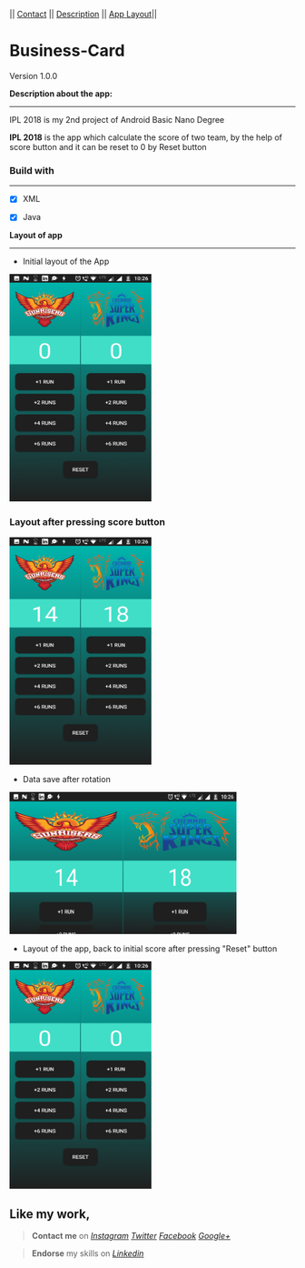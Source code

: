 || [Contact](#contact-me)      ||      [Description](#description-here)  ||    [App Layout](#app-layout)||

# Business-Card
Version 1.0.0


<a name="description-here"></a> **Description about the app:**
***

IPL 2018 is my 2nd project of Android Basic Nano Degree

**IPL 2018** is the app which calculate the score of two team, by the help of score button and it can be reset to 0 by Reset button


### Build with
***
- [x] XML
- [x] Java


<a name="app-layout"></a> **Layout of app**
***

* Initial layout of the App
<img src="app/src/main/res/drawable/initial.png" width="250" height="400">


### Layout after pressing score button


<img src="app/src/main/res/drawable/afterscore.png" width="250" height="400">

* Data save after rotation

<img src="app/src/main/res/drawable/afterrotation.png" width="400" height="250">


* Layout of the app, back to initial score after pressing "Reset" button


<img src="app/src/main/res/drawable/initial.png" width="250" height="400">




## **Like my work**,<a name="contact-me"></a>


>**Contact me** on *[Instagram](https://www.instagram.com/imadianand/) [Twitter](https://twitter.com/imadianand) [Facebook](https://www.facebook.com/imadianand) [Google+](https://plus.google.com/u/1/115286953959216936009)*

>**Endorse** my skills on *[Linkedin](https://www.linkedin.com/in/imadianand/)*



